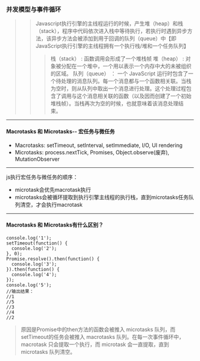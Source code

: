 ### 并发模型与事件循环
>>Javascript执行引擎的主线程运行的时候，产生堆（heap）和栈（stack），程序中代码依次进入栈中等待执行，若执行时遇到异步方法，该异步方法会被添加到用于回调的队列（queue）中【即JavaScript执行引擎的主线程拥有一个执行栈/堆和一个任务队列】
>>>栈（stack） : 函数调用会形成了一个堆栈帧
堆（heap） : 对象被分配在一个堆中，一个用以表示一个内存中大的未被组织的区域。
队列（queue） ： 一个 JavaScript 运行时包含了一个待处理的消息队列。每一个消息都与一个函数相关联。当栈为空时，则从队列中取出一个消息进行处理。这个处理过程包含了调用与这个消息相关联的函数（以及因而创建了一个初始堆栈帧）。当栈再次为空的时候，也就意味着该消息处理结束。
---
#### Macrotasks 和 Microtasks-- 宏任务与微任务

  - Macrotasks: setTimeout, setInterval, setImmediate, I/O, UI rendering
  - Microtasks: process.nextTick, Promises, Object.observe(废弃), MutationObserver
---
js执行宏任务与微任务的顺序：
- microtask会优先macrotask执行
- microtasks会被循环提取到执行引擎主线程的执行栈，直到microtasks任务队列清空，才会执行macrotask
---
#### Macrotasks 和 Microtasks有什么区别？
```
console.log('1');
setTimeout(function() {
  console.log('2');
}, 0);
Promise.resolve().then(function() {
  console.log('3');
}).then(function() {
  console.log('4');
});
console.log('5');
//输出结果：
//1
//5
//3
//4
//2
```
>原因是Promise中的then方法的函数会被推入 microtasks 队列，而setTimeout的任务会被推入 macrotasks 队列。在每一次事件循环中，macrotask 只会提取一个执行，而 microtask 会一直提取，直到 microtasks 队列清空。
